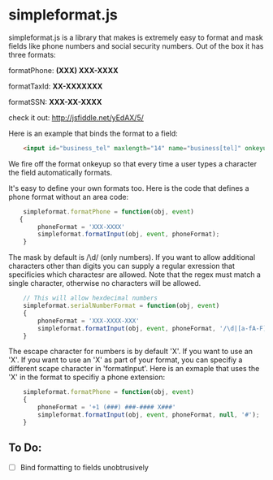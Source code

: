 simpleformat.js
===============

simpleformat.js is a library that makes is extremely easy to format and mask fields like phone numbers and social security numbers. Out of the box it has three formats:

formatPhone: __(XXX) XXX-XXXX__

formatTaxId: __XX-XXXXXXX__

formatSSN: __XXX-XX-XXXX__

check it out: http://jsfiddle.net/yEdAX/5/

Here is an example that binds the format to a field:

```html
    <input id="business_tel" maxlength="14" name="business[tel]" onkeyup="simpleformat.formatPhone(this, event)" >
```
We fire off the format onkeyup so that every time a user types a character the field automatically formats.

It's easy to define your own formats too. Here is the code that defines a phone format without an area code:

```javascript
    simpleformat.formatPhone = function(obj, event)
   {
		phoneFormat = 'XXX-XXXX'
		simpleformat.formatInput(obj, event, phoneFormat);
    }
```
The mask by default is /\d/ (only numbers). If you want to allow additional characters other than digits you can supply a regular exression that specificies which charactesr are allowed. Note that the regex must match a single character, otherwise no characters will be allowed.
```javascript
    // This will allow hexdecimal numbers
    simpleformat.serialNumberFormat = function(obj, event)
    {
		phoneFormat = 'XXX-XXXX-XXX'
		simpleformat.formatInput(obj, event, phoneFormat, '/\d|[a-fA-F]/');
    }
```

The escape character for numbers is by default 'X'. If you want to use an 'X'. If you want to use an 'X' as part of your format, you can specifiy a different scape character in 'formatInput'. Here is an exmaple that uses the 'X' in the format to specifiy a phone extension:
```javascript
    simpleformat.formatPhone = function(obj, event)
    {
		phoneFormat = '+1 (###) ###-#### X###'
		simpleformat.formatInput(obj, event, phoneFormat, null, '#');
    }
```


## To Do:

- [ ] Bind formatting to fields unobtrusively
